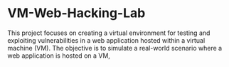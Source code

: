 # VM-Web-Hacking-Lab
This project focuses on creating a virtual environment for testing and exploiting vulnerabilities in a web application hosted within a virtual machine (VM). The objective is to simulate a real-world scenario where a web application is hosted on a VM,

